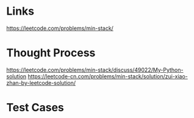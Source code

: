# Links
https://leetcode.com/problems/min-stack/

# Thought Process
https://leetcode.com/problems/min-stack/discuss/49022/My-Python-solution
https://leetcode-cn.com/problems/min-stack/solution/zui-xiao-zhan-by-leetcode-solution/

# Test Cases
 

